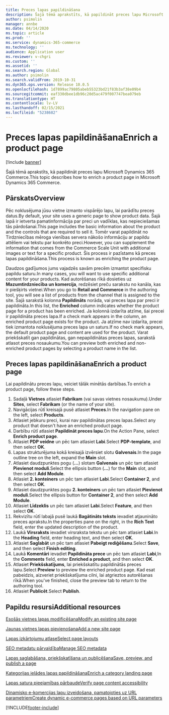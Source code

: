 ```yaml
---
title: Preces lapas papildināšana
description: Šajā tēmā aprakstīts, kā papildināt preces lapu Microsoft Dynamics 365 Commerce.
author: psimolin
manager: annbe
ms.date: 04/14/2020
ms.topic: article
ms.prod: ''
ms.service: dynamics-365-commerce
ms.technology: ''
audience: Application user
ms.reviewer: v-chgri
ms.custom: ''
ms.assetid: ''
ms.search.region: Global
ms.author: psimolin
ms.search.validFrom: 2019-10-31
ms.dyn365.ops.version: Release 10.0.5
ms.openlocfilehash: 1d7899ac79805abeb55323bd21f83b3af38e09b4
ms.sourcegitcommit: eaf330dbee1db96c20d5ac479f007747bea079eb
ms.translationtype: HT
ms.contentlocale: lv-LV
ms.lasthandoff: 02/15/2021
ms.locfileid: "5238682"
---
```

# <a name="enrich-a-product-page"></a><span data-ttu-id="412a4-103">Preces lapas papildināšana</span><span class="sxs-lookup"><span data-stu-id="412a4-103">Enrich a product page</span></span>


[!include [banner](includes/banner.md)]

<span data-ttu-id="412a4-104">Šajā tēmā aprakstīts, kā papildināt preces lapu Microsoft Dynamics 365 Commerce.</span><span class="sxs-lookup"><span data-stu-id="412a4-104">This topic describes how to enrich a product page in Microsoft Dynamics 365 Commerce.</span></span>

## <a name="overview"></a><span data-ttu-id="412a4-105">Pārskats</span><span class="sxs-lookup"><span data-stu-id="412a4-105">Overview</span></span>

<span data-ttu-id="412a4-106">Pēc noklusējuma jūsu vietne izmanto vispārējo lapu, lai parādītu preces datus.</span><span class="sxs-lookup"><span data-stu-id="412a4-106">By default, your site uses a generic page to show product data.</span></span> <span data-ttu-id="412a4-107">Šajā lapā ir ietverta pamatinformācija par preci un vadīklas, kas nepieciešamas tās pārdošanai.</span><span class="sxs-lookup"><span data-stu-id="412a4-107">This page includes the basic information about the product and the controls that are required to sell it.</span></span> <span data-ttu-id="412a4-108">Tomēr varat papildināt no Tirdzniecības mēroga vienības servera nākošo informāciju ar papildu attēliem vai tekstu par konkrēto preci.</span><span class="sxs-lookup"><span data-stu-id="412a4-108">However, you can supplement the information that comes from the Commerce Scale Unit with additional images or text for a specific product.</span></span> <span data-ttu-id="412a4-109">Šis process ir pazīstams kā preces lapas papildināšana.</span><span class="sxs-lookup"><span data-stu-id="412a4-109">This process is known as enriching the product page.</span></span>

<span data-ttu-id="412a4-110">Daudzos gadījumos jums vajadzēs savām precēm izmantot specifisku papildu saturu.</span><span class="sxs-lookup"><span data-stu-id="412a4-110">In many cases, you will want to use specific additional content for your products.</span></span> <span data-ttu-id="412a4-111">Kad autorēšanas rīkā dosieties uz **Mazumtirdzniecība un komercija**, redzēsiet preču sarakstu no kanāla, kas ir piešķirts vietnei.</span><span class="sxs-lookup"><span data-stu-id="412a4-111">When you go to **Retail and Commerce** in the authoring tool, you will see a list of products from the channel that is assigned to the site.</span></span> <span data-ttu-id="412a4-112">Šajā sarakstā kolonna **Papildināts** norāda, vai preces lapa par preci ir papildināta.</span><span class="sxs-lookup"><span data-stu-id="412a4-112">In this list, the **Enriched** column indicates whether the product page for a product has been enriched.</span></span> <span data-ttu-id="412a4-113">Ja kolonnā izdarīta atzīme, šai precei ir papildināta preces lapa.</span><span class="sxs-lookup"><span data-stu-id="412a4-113">If a check mark appears in the column, an enriched product page exists for the product.</span></span> <span data-ttu-id="412a4-114">Ja atzīme nav izdarīta, precei tiek izmantota noklusējuma preces lapa un saturs.</span><span class="sxs-lookup"><span data-stu-id="412a4-114">If no check mark appears, the default product page and content are used for the product.</span></span> <span data-ttu-id="412a4-115">Varat priekšskatīt gan papildinātas, gan nepapildinātas preces lapas, sarakstā atlasot preces nosaukumu.</span><span class="sxs-lookup"><span data-stu-id="412a4-115">You can preview both enriched and non-enriched product pages by selecting a product name in the list.</span></span>

## <a name="enrich-a-product-page"></a><span data-ttu-id="412a4-116">Preces lapas papildināšana</span><span class="sxs-lookup"><span data-stu-id="412a4-116">Enrich a product page</span></span>

<span data-ttu-id="412a4-117">Lai papildinātu preces lapu, veiciet tālāk minētās darbības.</span><span class="sxs-lookup"><span data-stu-id="412a4-117">To enrich a product page, follow these steps.</span></span>

1. <span data-ttu-id="412a4-118">Sadaļā **Vietnes** atlasiet **Fabrikam** (vai savas vietnes nosaukumu).</span><span class="sxs-lookup"><span data-stu-id="412a4-118">Under **Sites**, select **Fabrikam** (or the name of your site).</span></span>
1. <span data-ttu-id="412a4-119">Navigācijas rūtī kreisajā pusē atlasiet **Preces**.</span><span class="sxs-lookup"><span data-stu-id="412a4-119">In the navigation pane on the left, select **Products**.</span></span>
1. <span data-ttu-id="412a4-120">Atlasiet jebkuru preci, kurai nav papildinātas preces lapas.</span><span class="sxs-lookup"><span data-stu-id="412a4-120">Select any product that doesn't have an enriched product page.</span></span>
1. <span data-ttu-id="412a4-121">Darbību rūtī atlasiet **Papildināt preces lapu**.</span><span class="sxs-lookup"><span data-stu-id="412a4-121">On the Action Pane, select **Enrich product page**.</span></span>
1. <span data-ttu-id="412a4-122">Atlasiet **PDP veidne** un pēc tam atlasiet **Labi**.</span><span class="sxs-lookup"><span data-stu-id="412a4-122">Select **PDP-template**, and then select **OK**.</span></span>
1. <span data-ttu-id="412a4-123">Lapas strukturējuma kokā kreisajā izvērsiet slotu **Galvenais**.</span><span class="sxs-lookup"><span data-stu-id="412a4-123">In the page outline tree on the left, expand the **Main** slot.</span></span>
1. <span data-ttu-id="412a4-124">Atlasiet daudzpunktes pogu (**...**) slotam **Galvenais** un pēc tam atlasiet **Pievienot moduli**.</span><span class="sxs-lookup"><span data-stu-id="412a4-124">Select the ellipsis button (**...**) for the **Main** slot, and then select **Add Module**.</span></span>
1. <span data-ttu-id="412a4-125">Atlasiet **2. konteiners** un pēc tam atlasiet **Labi**.</span><span class="sxs-lookup"><span data-stu-id="412a4-125">Select **Container 2**, and then select **OK**.</span></span>
1. <span data-ttu-id="412a4-126">Atlasiet daudzpunktes pogu **2. konteiners** un pēc tam atlasiet **Pievienot moduli**.</span><span class="sxs-lookup"><span data-stu-id="412a4-126">Select the ellipsis button for **Container 2**, and then select **Add Module**.</span></span>
1. <span data-ttu-id="412a4-127">Atlasiet **Līdzeklis** un pēc tam atlasiet **Labi**.</span><span class="sxs-lookup"><span data-stu-id="412a4-127">Select **Feature**, and then select **OK**.</span></span>
1. <span data-ttu-id="412a4-128">Rekvizītu rūtī labajā pusē laukā **Bagātināts teksts** ievadiet atjaunināto preces aprakstu.</span><span class="sxs-lookup"><span data-stu-id="412a4-128">In the properties pane on the right, in the **Rich Text** field, enter the updated description of the product.</span></span>
1. <span data-ttu-id="412a4-129">Laukā **Virsraksts** ievadiet virsraksta tekstu un pēc tam atlasiet **Labi**.</span><span class="sxs-lookup"><span data-stu-id="412a4-129">In the **Heading** field, enter heading text, and then select **OK**.</span></span>
1. <span data-ttu-id="412a4-130">Atlasiet **Saglabāt** un pēc tam atlasiet **Pabeigt rediģēšanu**.</span><span class="sxs-lookup"><span data-stu-id="412a4-130">Select **Save**, and then select **Finish editing**.</span></span>
1. <span data-ttu-id="412a4-131">Laukā **Komentāri** ievadiet **Papildināta prece** un pēc tam atlasiet **Labi**,</span><span class="sxs-lookup"><span data-stu-id="412a4-131">In the **Comments** field, enter **Enriched a product**, and then select **OK**.</span></span>
1. <span data-ttu-id="412a4-132">Atlasiet **Priekšskatījums**, lai priekšskatītu papildinātās preces lapu.</span><span class="sxs-lookup"><span data-stu-id="412a4-132">Select **Preview** to preview the enriched product page.</span></span> <span data-ttu-id="412a4-133">Kad esat pabeidzis, aizveriet priekšskatījuma cilni, lai atgrieztos autorēšanas rīkā.</span><span class="sxs-lookup"><span data-stu-id="412a4-133">When you've finished, close the preview tab to return to the authoring tool.</span></span>
1. <span data-ttu-id="412a4-134">Atlasiet **Publicēt**.</span><span class="sxs-lookup"><span data-stu-id="412a4-134">Select **Publish**.</span></span>

## <a name="additional-resources"></a><span data-ttu-id="412a4-135">Papildu resursi</span><span class="sxs-lookup"><span data-stu-id="412a4-135">Additional resources</span></span>

[<span data-ttu-id="412a4-136">Esošās vietnes lapas modificēšana</span><span class="sxs-lookup"><span data-stu-id="412a4-136">Modify an existing site page</span></span>](modify-existing-page.md)

[<span data-ttu-id="412a4-137">Jaunas vietnes lapas pievienošana</span><span class="sxs-lookup"><span data-stu-id="412a4-137">Add a new site page</span></span>](add-new-page.md)

[<span data-ttu-id="412a4-138">Lapas izkārtojumu atlase</span><span class="sxs-lookup"><span data-stu-id="412a4-138">Select page layouts</span></span>](select-page-layouts.md)

[<span data-ttu-id="412a4-139">SEO metadatu pārvaldība</span><span class="sxs-lookup"><span data-stu-id="412a4-139">Manage SEO metadata</span></span>](manage-seo-metadata.md)

[<span data-ttu-id="412a4-140">Lapas saglabāšana, priekšskatīšana un publicēšana</span><span class="sxs-lookup"><span data-stu-id="412a4-140">Save, preview, and publish a page</span></span>](save-preview-publish-page.md)

[<span data-ttu-id="412a4-141">Kategorijas ielādes lapas papildināšana</span><span class="sxs-lookup"><span data-stu-id="412a4-141">Enrich a category landing page</span></span>](enrich-category-page.md)

[<span data-ttu-id="412a4-142">Lapas satura pieejamības pārbaude</span><span class="sxs-lookup"><span data-stu-id="412a4-142">Verify page content accessibility</span></span>](verify-accessibility.md)

[<span data-ttu-id="412a4-143">Dinamisko e-komercijas lapu izveidošana, pamatojoties uz URL parametriem</span><span class="sxs-lookup"><span data-stu-id="412a4-143">Create dynamic e-commerce pages based on URL parameters</span></span>](create-dynamic-pages.md)


[!INCLUDE[footer-include](../includes/footer-banner.md)]